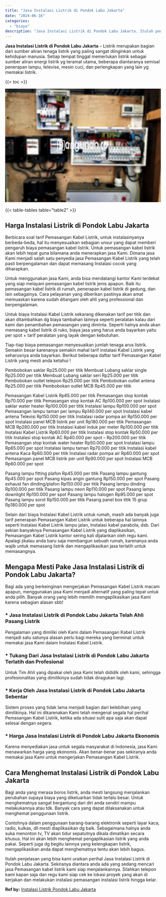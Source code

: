 ```yaml
---
title: "Jasa Instalasi Listrik di Pondok Labu Jakarta"
date: "2024-06-16"
categories: 
  - "biaya"
description: "Jasa Instalasi Listrik di Pondok Labu Jakarta. Itulah penjelasan yang bisa kami uraikan perihal Jasa Instalasi Listrik di Pondok Labu Jakarta. Sekiranya dian..."
---
```


**Jasa Instalasi Listrik di Pondok Labu Jakarta** – Listrik merupakan bagian dari sumber aliran tenaga listrik yang paling sangat diinginkan untuk kehidupan manusia. Setiap tempat tinggal memerlukan listrik sebagai sumber aliran energi listrik yg teramat utama, beberapa diantaranya semisal penerapan lampu, televise, mesin cuci, dan perlengkapan yang lain yg memakai listrik.

{{< toc >}}

![Jasa Instalasi Listrik di Pondok Labu Jakarta](/images/instalasi-listrik-murah10.png)

{{< table-tables table="table2" >}}

## Harga Instalasi Listrik di Pondok Labu Jakarta

Berbicara soal tarif Pemasangan Kabel Listrik, untuk instalasinyanya berbeda-beda, hal itu menyesuaikan sebagian unsur yang dapat memberi pengaruh biaya pemasangan kabel listrik. Untuk pemasangan kabel listrik akan lebih tepat guna bilamana anda menerapkan jasa Kami. Dimana jasa Kami menjadi salah satu penyedia jasa Pemasangan Kabel Listrik yang telah pasti berpengalaman dan dapat memasang Instalasi cocok yang diharapkan.

Untuk menggunakan jasa Kami, anda bisa mendatangi kantor Kami terdekat yang siap melayani pemasangan kabel listrik jenis apapun. Baik itu pemasangan kabel listrik di rumah, penerapan kabel listrik di gedung, dan lain sebagainya. Cara pelayanan yang diberikan pastinya akan amat memuaskan karena sudah ditangani oleh ahli yang professional dan berpengalaman.

Untuk biaya Instalasi Kabel Listrik sekarang dikenakan tarif per titik dan akan ditambahkan dg biaya tambahan lainnya seperti peralatan kalau dari kami dan penambahan pemasangan yang diminta. Seperti halnya anda akan memasang kabel listrik di ruko, biaya jasa yang harus anda bayarkan yaitu per spot + tarif peralatan yang layak dengan kebutuhan.

Tiap-tiap biaya pemasangan menyesuaikan jumlah tenaga arus listrik. Semakin besar karenanya semakin mahal tarif instalasi Kabel Listrik yang seharusnya anda bayarkan. Berikut beberapa daftar tarif Pemasangan Kabel Listrik yang mesti anda ketahui !

Pembobokan saklar Rp25.000 per titik Membuat Lubang saklar single Rp25.000 per titik Membuat Lubang saklar seri Rp25.000 per titik Pembobokan outlet telepon Rp25.000 per titik Pembobokan outlet antena Rp25.000 per titik Pembobokan outlet MCB Rp45.000 per titik

Pemasangan Kabel Listrik Rp65.000 per titik Pemasangan stop kontak Rp70.000 per titik Pemasangan stop kontak AC Rp100.000 per spot Instalasi saklar water heater Rp100.000 per titik Instalasi lampu Rp100.000 per spot Pemasangan lampu taman per lampu Rp140.000 per spot Instalasi kabel antena Televisi Rp150.000 per titik Instalasi radar pompa air Rp150.000 per spot Instalasi panel MCB listrik per unit Rp180.000 per titik Pemasangan MCB Rp280.000 per titik Instalasi kabel induk per meter Rp100.000 per titik Instalasi Kabel Listrik Rp60.000 per titik Instalasi stop kontak Rp50.000 per titik Instalasi stop kontak AC Rp40.000 per spot – Rp200.000 per titik Pemasangan stop kontak water heater Rp50.000 per spot Instalasi lampu Rp65.000 per spot Instalasi lampu taman Rp70.000 per titik Instalasi kabel antena Kaca Rp60.000 per titik Instalasi radar pompa air Rp60.000 per spot Pemasangan panel MCB listrik per unit Rp90.000 per spot Instalasi MCB Rp60.000 per spot

Pasang lampu fitting plafon Rp45.000 per titik Pasang lampu gantung Rp45.000 per spot Pasang kipas angin gantung Rp150.000 per spot Pasang exhaust fan dinding/plafon Rp150.000 per titik Pasang lampu dinding Rp100.000 per titik Pasang lampu neon Rp110.000 per spot Pasang lampu downlight Rp100.000 per spot Pasang lampu halogen Rp95.000 per spot Pasang lampu sorot Rp150.000 per titik Pasang panel box titik 15 grup Rp180.000 per spot

Selain dari biaya Instalasi Kabel Listrik untuk rumah, masih ada banyak juga tarif penerapan Pemasangan Kabel Listrik untuk beberapa hal lainnya seperti Instalasi Kabel Listrik lampu jalan, Instalasi kabel parabola, dsb. Dari sekian banyaknya Pemasangan Kabel Listrik yang diaplikasikan, Pemasangan Kabel Listrik kantor sering kali dijalankan oleh regu kami. Apalagi jikalau anda baru saja membangun sebuah rumah, karenanya anda wajib untuk memasang listrik dan mengaplikasikan jasa terlatih untuk memasangnya.

## Mengapa Mesti Pake Jasa Instalasi Listrik di Pondok Labu Jakarta?

Bagi ada yang berkeinginan mengerjakan Pemasangan Kabel Listrik macam apapun, menggunakan jasa Kami menjadi alternatif yang paling tepat untuk anda pilih. Banyak orang yang lebih memilih mengaplikasikan jasa Kami karena sebagian alasan sbb!

### \* Jasa Instalasi Listrik di Pondok Labu Jakarta Telah Ahli Pasang Listrik

Pengalaman yang dimiliki oleh Kami dalam Pemasangan Kabel Listrik menjadi satu satunya alasan perlu bagi mereka yang berminat untuk memakai jasa Kami dalam Instalasi Kabel Listrik.

### \* Tukang Dari Jasa Instalasi Listrik di Pondok Labu Jakarta Terlatih dan Profesional

Untuk Tim Ahli yang dipakai oleh jasa Kami telah dididik oleh kami, sehingga profesionalitas yang dimilikinya sudah tidak diragukan lagi.

### \* Kerja Oleh Jasa Instalasi Listrik di Pondok Labu Jakarta Sebentar

Sistem proses yang tidak lama menjadi bagian dari kelebihan yang dimilikinya. Hal ini dikarenakan Kami telah mengenal segala hal perihal Pemasangan Kabel Listrik, ketika ada situasi sulit apa saja akan dapat selesai dengan segera.

### \* Harga Jasa Instalasi Listrik di Pondok Labu Jakarta Ekonomis

Karena menyediakan jasa untuk segala masyarakat di Indonesia, jasa Kami menawarkan harga yang ekonomis. Akan benar-benar pas sekiranya anda memakai jasa Kami untuk mengerjakan Pemasangan Kabel Listrik.

## Cara Menghemat Instalasi Listrik di Pondok Labu Jakarta


Bagi anda yang merasa boros listrik, anda mesti langsung menjalankan perubahan supaya biaya yang dikeluarkan tidak terlalu besar. Untuk menghematnya sangat bergantung dari diri anda sendiri mampu melakukannya atau tdk. Banyak cara yang dapat dilaksanakan untuk menghemat penggunaan listrik.

Contohnya dalam penggunaan barang-barang elektronik seperti layar kaca, radio, kulkas, dll mesti diaplikasikan dg baik. Sebagaimana halnya anda suka menonton tv, TV akan tidur sepatutnya dikala dimatikan secara khusus. Hal ini akan lebih menghemat pengaplikasian listrik yang anda pakai. Seperti juga dg begitu lainnya yang kelengkapan listrik, mengaplikasikan anda dapat menghematnya tentu akan lebih bagus.

Itulah penjelasan yang bisa kami uraikan perihal Jasa Instalasi Listrik di Pondok Labu Jakarta. Sekiranya diantara anda ada yang sedang mencari jasa Pemasangan kabel listrik kami siap menjalankannya. Silahkan telepon kami kapan saja dan regu kami siap cek ke lokasi proyek yang akan di kerjakan dan melakukan instalasi pemasangan instalasi listrik hingga kelar.

**Ref by:** [Instalasi Listrik Pondok Labu Jakarta](https://id.wikipedia.org/wiki/Instalasi)
